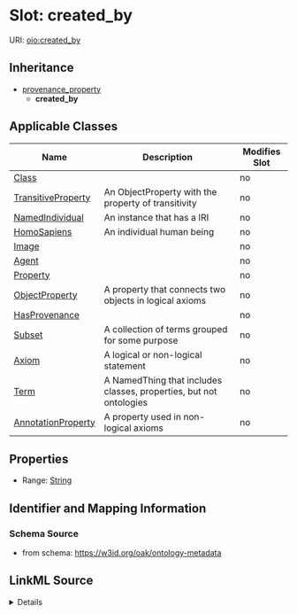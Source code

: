 

# Slot: created_by

URI: [oio:created_by](http://www.geneontology.org/formats/oboInOwl#created_by)




## Inheritance

* [provenance_property](provenance_property.md)
    * **created_by**






## Applicable Classes

| Name | Description | Modifies Slot |
| --- | --- | --- |
| [Class](Class.md) |  |  no  |
| [TransitiveProperty](TransitiveProperty.md) | An ObjectProperty with the property of transitivity |  no  |
| [NamedIndividual](NamedIndividual.md) | An instance that has a IRI |  no  |
| [HomoSapiens](HomoSapiens.md) | An individual human being |  no  |
| [Image](Image.md) |  |  no  |
| [Agent](Agent.md) |  |  no  |
| [Property](Property.md) |  |  no  |
| [ObjectProperty](ObjectProperty.md) | A property that connects two objects in logical axioms |  no  |
| [HasProvenance](HasProvenance.md) |  |  no  |
| [Subset](Subset.md) | A collection of terms grouped for some purpose |  no  |
| [Axiom](Axiom.md) | A logical or non-logical statement |  no  |
| [Term](Term.md) | A NamedThing that includes classes, properties, but not ontologies |  no  |
| [AnnotationProperty](AnnotationProperty.md) | A property used in non-logical axioms |  no  |







## Properties

* Range: [String](String.md)





## Identifier and Mapping Information







### Schema Source


* from schema: https://w3id.org/oak/ontology-metadata




## LinkML Source

<details>
```yaml
name: created_by
deprecated: proposed obsoleted by OMO group 2022-04-12
from_schema: https://w3id.org/oak/ontology-metadata
deprecated_element_has_exact_replacement: creator
rank: 1000
is_a: provenance_property
slot_uri: oio:created_by
alias: created_by
domain_of:
- HasProvenance
- Axiom
range: string

```
</details>